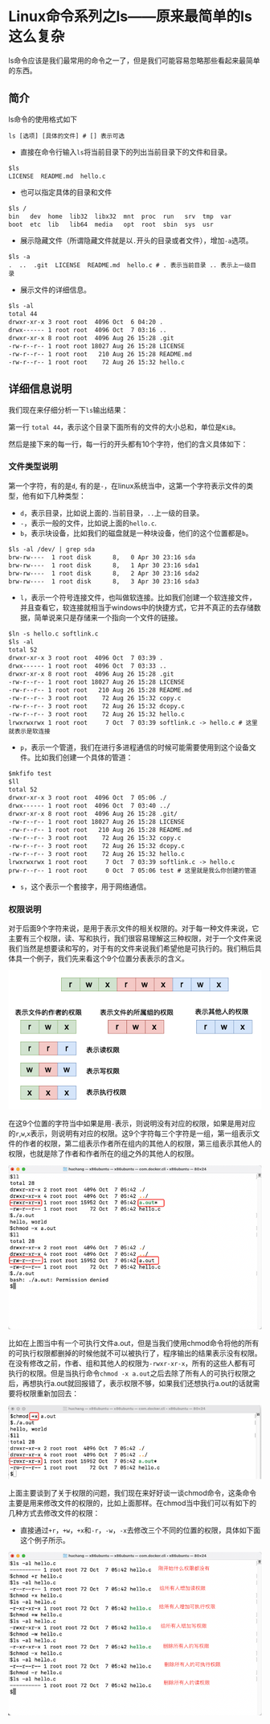 # Linux命令系列之ls——原来最简单的ls这么复杂

ls命令应该是我们最常用的命令之一了，但是我们可能容易忽略那些看起来最简单的东西。

## 简介

ls命令的使用格式如下

```shell
ls [选项] [具体的文件] # [] 表示可选
```

- 直接在命令行输入`ls`将当前目录下的列出当前目录下的文件和目录。

```shell
$ls
LICENSE  README.md  hello.c
```

- 也可以指定具体的目录和文件

```shell
$ls /
bin   dev  home  lib32  libx32  mnt  proc  run   srv  tmp  var
boot  etc  lib   lib64  media   opt  root  sbin  sys  usr
```

- 展示隐藏文件（所谓隐藏文件就是以`.`开头的目录或者文件），增加`-a`选项。

```shell
$ls -a
.  ..  .git  LICENSE  README.md  hello.c # . 表示当前目录 .. 表示上一级目录
```

- 展示文件的详细信息。

```shell
$ls -al
total 44
drwxr-xr-x 3 root root  4096 Oct  6 04:20 .
drwx------ 1 root root  4096 Oct  7 03:16 ..
drwxr-xr-x 8 root root  4096 Aug 26 15:28 .git
-rw-r--r-- 1 root root 18027 Aug 26 15:28 LICENSE
-rw-r--r-- 1 root root   210 Aug 26 15:28 README.md
-rw-r--r-- 1 root root    72 Aug 26 15:32 hello.c
```

## 详细信息说明

我们现在来仔细分析一下`ls`输出结果：

第一行 `total 44`，表示这个目录下面所有的文件的大小总和，单位是`KiB`。

然后是接下来的每一行，每一行的开头都有10个字符，他们的含义具体如下：

### 文件类型说明

第一个字符，有的是`d`, 有的是`-`，在linux系统当中，这第一个字符表示文件的类型，他有如下几种类型：

- `d`，表示目录，比如说上面的`.`当前目录，`..`上一级的目录。
- `-`，表示一般的文件，比如说上面的`hello.c`.
- `b`，表示块设备，比如我们的磁盘就是一种块设备，他们的这个位置都是`b`。

```shell
$ls -al /dev/ | grep sda
brw-rw----  1 root disk      8,   0 Apr 30 23:16 sda
brw-rw----  1 root disk      8,   1 Apr 30 23:16 sda1
brw-rw----  1 root disk      8,   2 Apr 30 23:16 sda2
brw-rw----  1 root disk      8,   3 Apr 30 23:16 sda3
```

- `l`，表示一个符号连接文件，也叫做软连接。比如我们创建一个软连接文件，并且查看它，软连接就相当于windows中的快捷方式，它并不真正的去存储数据，简单说来只是存储来一个指向一个文件的链接。

```shell
$ln -s hello.c softlink.c
$ls -al
total 52
drwxr-xr-x 3 root root  4096 Oct  7 03:39 .
drwx------ 1 root root  4096 Oct  7 03:33 ..
drwxr-xr-x 8 root root  4096 Aug 26 15:28 .git
-rw-r--r-- 1 root root 18027 Aug 26 15:28 LICENSE
-rw-r--r-- 1 root root   210 Aug 26 15:28 README.md
-rw-r--r-- 3 root root    72 Aug 26 15:32 copy.c
-rw-r--r-- 3 root root    72 Aug 26 15:32 dcopy.c
-rw-r--r-- 3 root root    72 Aug 26 15:32 hello.c
lrwxrwxrwx 1 root root     7 Oct  7 03:39 softlink.c -> hello.c # 这里就表示是软连接
```

- `p`，表示一个管道，我们在进行多进程通信的时候可能需要使用到这个设备文件。比如我们创建一个具体的管道：

```shell
$mkfifo test
$ll
total 52
drwxr-xr-x 3 root root  4096 Oct  7 05:06 ./
drwx------ 1 root root  4096 Oct  7 03:40 ../
drwxr-xr-x 8 root root  4096 Aug 26 15:28 .git/
-rw-r--r-- 1 root root 18027 Aug 26 15:28 LICENSE
-rw-r--r-- 1 root root   210 Aug 26 15:28 README.md
-rw-r--r-- 3 root root    72 Aug 26 15:32 copy.c
-rw-r--r-- 3 root root    72 Aug 26 15:32 dcopy.c
-rw-r--r-- 3 root root    72 Aug 26 15:32 hello.c
lrwxrwxrwx 1 root root     7 Oct  7 03:39 softlink.c -> hello.c
prw-r--r-- 1 root root     0 Oct  7 05:06 test # 这里就是我么你创建的管道
```

- `s`，这个表示一个套接字，用于网络通信。

### 权限说明

对于后面9个字符来说，是用于表示文件的相关权限的。对于每一种文件来说，它主要有三个权限，读、写和执行，我们很容易理解这三种权限，对于一个文件来说我们当然是想要读和写的，对于有的文件来说我们希望他是可执行的。我们稍后具体具一个例子，我们先来看这个9个位置分表表示的含义。

![](../../images/linux/command/15.png)

在这9个位置的字符当中如果是用`-`表示，则说明没有对应的权限，如果是用对应的`r`,`w`,`x`表示，则说明有对应的权限。这9个字符每三个字符是一组，第一组表示文件的作者的权限，第二组表示作者所在组内的其他人的权限，第三组表示其他人的权限，也就是除了作者和作者所在的组之外的其他人的权限。

![](../../images/linux/command/16.png)

比如在上图当中有一个可执行文件a.out，但是当我们使用chmod命令将他的所有的可执行权限都删掉的时候他就不可以被执行了，程序输出的结果表示没有权限。在没有修改之前，作者、组和其他人的权限为`-rwxr-xr-x`，所有的这些人都有可执行的权限。但是当执行命令`chmod -x a.out`之后去除了所有人的可执行权限之后，再想执行a.out就回报错了，表示权限不够，如果我们还想执行a.out的话就需要将权限重新加回去：

![](../../images/linux/command/17.png)

上面主要谈到了关于权限的问题，我们现在来好好谈一谈chmod命令，这条命令主要是用来修改文件的权限的，比如上面那样。在chmod当中我们可以有如下的几种方式去修改文件的权限：

- 直接通过`+r`，`+w`，`+x`和`-r`，`-w`，`-x`去修改三个不同的位置的权限，具体如下面这个例子所示。

![](../../images/linux/command/18.png)